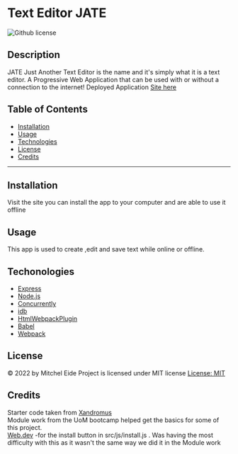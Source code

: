 # Text Editor JATE
![Github license](https://img.shields.io/badge/MIT-blue.svg)

## Description
JATE Just Another Text Editor is the name and it's simply what it is a text editor. A Progressive Web Application that can be used with or without a connection to the internet!
Deployed Application [Site here](https://immense-basin-19065.herokuapp.com/)
## Table of Contents
* [Installation](#installation)
* [Usage](#usage)
* [Technologies](#technologies)
* [License](#license)
* [Credits](#credits)
---
## Installation 
Visit the site you can install the app to your computer and are able to use it offline

## Usage 
This app is used to create ,edit and save text while online or offline. 

## Techonologies
* [Express](https://www.npmjs.com/package/express)
* [Node.js](https://nodejs.org/en/)
* [Concurrently](https://www.npmjs.com/package/concurrently)
* [idb](https://www.npmjs.com/package/idb)
* [HtmlWebpackPlugin](https://www.npmjs.com/package/html-webpack-plugin)
* [Babel](https://babeljs.io/docs/en/)
* [Webpack](https://webpack.js.org/)
## License
&copy; 2022 by Mitchel Eide
  Project is licensed under MIT license
  [License: MIT](https://opensource.org/licenses/MIT)
## Credits
Starter code taken from [Xandromus](https://github.com/coding-boot-camp/cautious-meme)<br>
Module work from the UoM bootcamp helped get the basics for some of this project. <br>
[Web.dev](https://web.dev/codelab-make-installable/) -for the install button in src/js/install.js . Was having the most difficulty with this as it wasn't the same way we did it in the Module work 